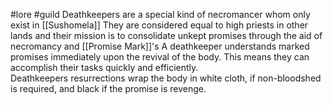 #lore #guild 
Deathkeepers are a special kind of necromancer whom only exist in [[Sushomela]] 
 They are considered equal to high priests in other lands and their mission is to consolidate unkept promises through the aid of necromancy and [[Promise Mark]]'s
A deathkeeper understands marked promises immediately upon the revival of the body. This means they can accomplish their tasks quickly and efficiently.   
Deathkeepers resurrections wrap the body in white cloth, if non-bloodshed is required, and black if the promise is revenge.